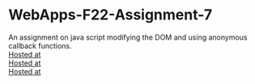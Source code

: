 # WebApps-F22-Assignment-7
An assignment on java script modifying the DOM and using anonymous callback functions.
<br>
[Hosted at](https://44-563-web-apps-f22.github.io/44563-webapps-assignment-7-Chetana2211/treasure.html)
<br>
[Hosted at](https://44-563-web-apps-f22.github.io/44563-webapps-assignment-7-Chetana2211/reaction.html)
<br>
[Hosted at](https://44-563-web-apps-f22.github.io/44563-webapps-assignment-7-Chetana2211/cycler.html)